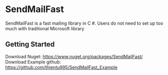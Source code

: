 # SendMailFast

SendMailFast is a fast mailing library in C #.
Users do not need to set up too much with traditional Microsoft library

## Getting Started

Download Nuget: https://www.nuget.org/packages/SendMailFast/
Download Example github: https://github.com/thientu995/SendMailFast_Example
